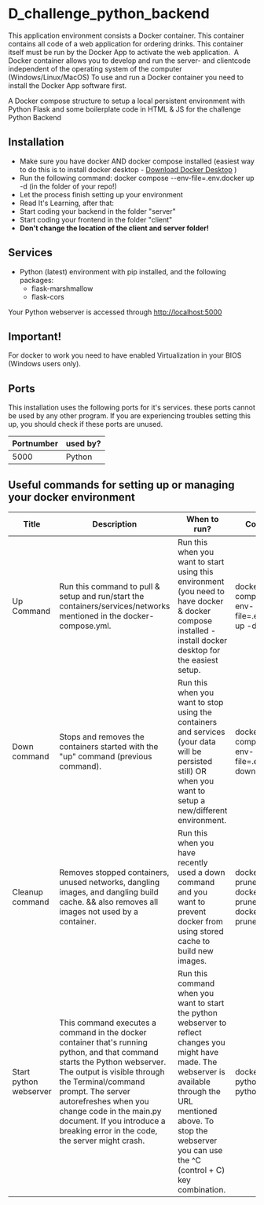 # D_challenge_python_backend
This application environment consists a Docker container. This container contains all code of a web application for ordering drinks. This container itself must be run by the Docker App to activate the web application. 
A Docker container allows you to develop and run the server- and clientcode independent of the operating system of the computer (Windows/Linux/MacOS) To use and run a Docker container you need to install the Docker App software first.

A Docker compose structure to setup a local persistent environment with Python Flask and some boilerplate code in HTML &amp; JS for the challenge Python Backend

## Installation
- Make sure you have docker AND docker compose installed (easiest way to do this is to install docker desktop - [Download Docker Desktop](https://www.docker.com/products/docker-desktop) )
- Run the following command: docker compose --env-file=.env.docker up -d (in the folder of your repo!)
- Let the process finish setting up your environment
- Read It's Learning, after that:
- Start coding your backend in the folder "server"
- Start coding your frontend in the folder "client"
- **Don't change the location of the client and server folder!**

## Services
- Python (latest) environment with pip installed, and the following packages:
  - flask-marshmallow
  - flask-cors

Your Python webserver is accessed through [http://localhost:5000](http://localhost:5000)

## Important!
For docker to work you need to have enabled Virtualization in your BIOS (Windows users only).

## Ports
This installation uses the following ports for it's services. these ports cannot be used by any other program. If you are experiencing troubles setting this up, you should check if these ports are unused. 

| Portnumber | used by? |
|---|---|
| 5000 | Python |


## Useful commands for setting up or managing your docker environment 

|  Title | Description  | When to run? |  Command |
|---|---|---|---|
| Up Command  | Run this command to pull & setup and run/start the containers/services/networks mentioned in the docker-compose.yml. | Run this when you want to start using this environment (you need to have docker & docker compose installed - install docker desktop for the easiest setup. | docker compose --env-file=.env.docker up -d |
| Down command | Stops and removes the containers started with the "up" command (previous command). | Run this when you want to stop using the containers and services (your data will be persisted still) OR when you want to setup a new/different environment. | docker compose --env-file=.env.docker down |
| Cleanup command | Removes stopped containers, unused networks, dangling images, and dangling build cache. && also removes all images not used by a container. | Run this when you have recently used a down command and you want to prevent docker from using stored cache to build new images. | docker system prune && docker image prune -a && docker system prune |
| Start python webserver | This command executes a command in the docker container that's running python, and that command starts the Python webserver. The output is visible through the Terminal/command prompt. The server autorefreshes when you change code in the main.py document. If you introduce a breaking error in the code, the server might crash. | Run this command when you want to start the python webserver to reflect changes you might have made. The webserver is available through the URL mentioned above. To stop the webserver you can use the ^C (control + C) key combination.| docker exec -it python_flask python main.py |
